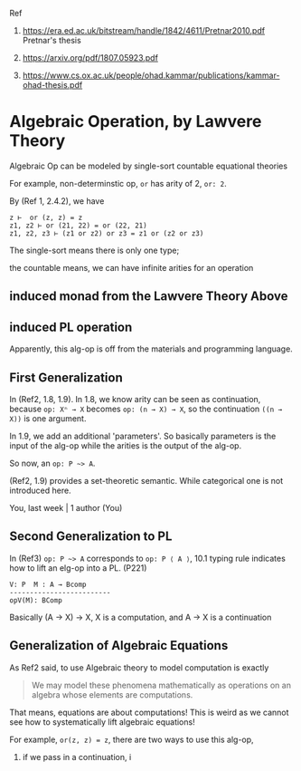 Ref

1. https://era.ed.ac.uk/bitstream/handle/1842/4611/Pretnar2010.pdf Pretnar's thesis

2. https://arxiv.org/pdf/1807.05923.pdf

3. https://www.cs.ox.ac.uk/people/ohad.kammar/publications/kammar-ohad-thesis.pdf



# Algebraic Operation, by Lawvere Theory

Algebraic Op can be modeled by single-sort countable equational theories

For example, non-determinstic op, `or` has arity of 2, `or: 2`.

By (Ref 1, 2.4.2), we have
```
z ⊢  or (z, z) = z 
z1, z2 ⊢ or (21, 22) = or (22, 21) 
z1, z2, z3 ⊢ (z1 or z2) or z3 = z1 or (z2 or z3)

```

The single-sort means there is only one type;

the countable means, we can have infinite arities for an operation


## induced monad from the Lawvere Theory Above


## induced PL operation



Apparently, this alg-op is off from the materials and programming language.



## First Generalization

In (Ref2, 1.8, 1.9). In 1.8, we know arity can be seen as continuation, 
because `op: Xⁿ → X` becomes `op: (n → X) → X`, so the continuation `((n → X))` is one argument.




In 1.9, we add an additional 'parameters'. So basically parameters is the input of the alg-op while the arities is the output of the alg-op.

So now, an `op: P ~> A`.

(Ref2, 1.9) provides a set-theoretic semantic. While categorical one is not introduced here.

You, last week | 1 author (You)

## Second Generalization to PL

In (Ref3) `op: P ~> A` corresponds to `op: P ⟨ A ⟩`, 10.1 typing rule indicates how to lift an elg-op into a PL. (P221)


```
V: P  M : A → Bcomp
-------------------------
opV(M): BComp

```

Basically (A → X) → X, X is a computation, and A → X is a continuation


## Generalization of Algebraic Equations

As Ref2 said, to use Algebraic theory to model computation is exactly

> We may model these phenomena mathematically as operations on an algebra whose elements are computations.

That means, equations are about computations! This is weird as we cannot see how to systematically lift algebraic equations!

For example, `or(z, z) = z`, there are two ways to use this alg-op,

1. if we pass in a continuation, i